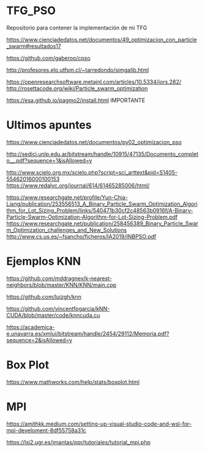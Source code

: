 # TFG_PSO
Repositorio para contener la implementación de mi TFG

https://www.cienciadedatos.net/documentos/49_optimizacion_con_particle_swarm#resultados17

https://github.com/gaberoo/cpso

http://profesores.elo.utfsm.cl/~tarredondo/simgalib.html

https://openresearchsoftware.metajnl.com/articles/10.5334/jors.282/
http://rosettacode.org/wiki/Particle_swarm_optimization

https://esa.github.io/pagmo2/install.html IMPORTANTE

# Ultimos apuntes

https://www.cienciadedatos.net/documentos/py02_optimizacion_pso

http://sedici.unlp.edu.ar/bitstream/handle/10915/47135/Documento_completo__.pdf?sequence=1&isAllowed=y

http://www.scielo.org.mx/scielo.php?script=sci_arttext&pid=S1405-55462016000100153
https://www.redalyc.org/journal/614/61465285006/html/

https://www.researchgate.net/profile/Yun-Chia-Liang/publication/253556513_A_Binary_Particle_Swarm_Optimization_Algorithm_for_Lot_Sizing_Problem/links/540471b30cf2c48563b0916f/A-Binary-Particle-Swarm-Optimization-Algorithm-for-Lot-Sizing-Problem.pdf
https://www.researchgate.net/publication/258456389_Binary_Particle_Swarm_Optimization_challenges_and_New_Solutions
http://www.cs.us.es/~fsancho/ficheros/IA2019/INBPSO.pdf

# Ejemplos KNN

https://github.com/mddragnev/k-nearest-neighbors/blob/master/KNN/KNN/main.cpp

https://github.com/luizgh/knn

https://github.com/vincentfpgarcia/kNN-CUDA/blob/master/code/knncuda.cu

https://academica-e.unavarra.es/xmlui/bitstream/handle/2454/29112/Memoria.pdf?sequence=2&isAllowed=y


# Box Plot
https://www.mathworks.com/help/stats/boxplot.html

# MPI

https://amithkk.medium.com/setting-up-visual-studio-code-and-wsl-for-mpi-develoment-8df55758a31c

https://lsi2.ugr.es/jmantas/ppr/tutoriales/tutorial_mpi.php



